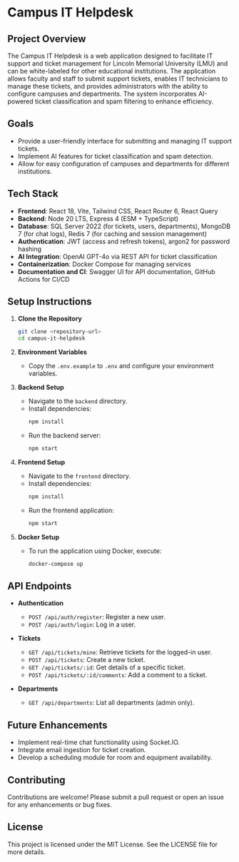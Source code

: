 # Campus IT Helpdesk

## Project Overview
The Campus IT Helpdesk is a web application designed to facilitate IT support and ticket management for Lincoln Memorial University (LMU) and can be white-labeled for other educational institutions. The application allows faculty and staff to submit support tickets, enables IT technicians to manage these tickets, and provides administrators with the ability to configure campuses and departments. The system incorporates AI-powered ticket classification and spam filtering to enhance efficiency.

## Goals
- Provide a user-friendly interface for submitting and managing IT support tickets.
- Implement AI features for ticket classification and spam detection.
- Allow for easy configuration of campuses and departments for different institutions.

## Tech Stack
- **Frontend**: React 18, Vite, Tailwind CSS, React Router 6, React Query
- **Backend**: Node 20 LTS, Express 4 (ESM + TypeScript)
- **Database**: SQL Server 2022 (for tickets, users, departments), MongoDB 7 (for chat logs), Redis 7 (for caching and session management)
- **Authentication**: JWT (access and refresh tokens), argon2 for password hashing
- **AI Integration**: OpenAI GPT-4o via REST API for ticket classification
- **Containerization**: Docker Compose for managing services
- **Documentation and CI**: Swagger UI for API documentation, GitHub Actions for CI/CD

## Setup Instructions
1. **Clone the Repository**
   ```bash
   git clone <repository-url>
   cd campus-it-helpdesk
   ```

2. **Environment Variables**
   - Copy the `.env.example` to `.env` and configure your environment variables.

3. **Backend Setup**
   - Navigate to the `backend` directory.
   - Install dependencies:
     ```bash
     npm install
     ```
   - Run the backend server:
     ```bash
     npm start
     ```

4. **Frontend Setup**
   - Navigate to the `frontend` directory.
   - Install dependencies:
     ```bash
     npm install
     ```
   - Run the frontend application:
     ```bash
     npm start
     ```

5. **Docker Setup**
   - To run the application using Docker, execute:
     ```bash
     docker-compose up
     ```

## API Endpoints
- **Authentication**
  - `POST /api/auth/register`: Register a new user.
  - `POST /api/auth/login`: Log in a user.

- **Tickets**
  - `GET /api/tickets/mine`: Retrieve tickets for the logged-in user.
  - `POST /api/tickets`: Create a new ticket.
  - `GET /api/tickets/:id`: Get details of a specific ticket.
  - `POST /api/tickets/:id/comments`: Add a comment to a ticket.

- **Departments**
  - `GET /api/departments`: List all departments (admin only).

## Future Enhancements
- Implement real-time chat functionality using Socket.IO.
- Integrate email ingestion for ticket creation.
- Develop a scheduling module for room and equipment availability.

## Contributing
Contributions are welcome! Please submit a pull request or open an issue for any enhancements or bug fixes.

## License
This project is licensed under the MIT License. See the LICENSE file for more details.